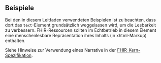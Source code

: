 ## Beispiele

Bei den in diesem Leitfaden verwendeten Beispielen ist zu beachten, dass dort das `text`-Element grundsätzlich weggelassen wird, um die Lesbarkeit zu verbessern. FHIR-Ressourcen sollten im Echtbetrieb in diesem Element eine menschenlesbare Repräsentation ihres Inhalts (in xhtml-Markup) enthalten.

Siehe Hinweise zur Verwendung eines Narrative in der [FHIR-Kern-Spezifikation](http://hl7.org/implement/standards/fhir/narrative.html).